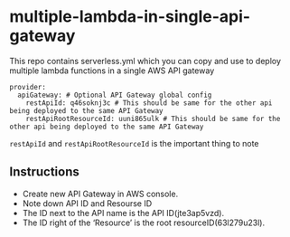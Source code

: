 # multiple-lambda-in-single-api-gateway
This repo contains serverless.yml which you can copy and use to deploy multiple lambda functions in a single AWS API gateway


```
provider:
  apiGateway: # Optional API Gateway global config
    restApiId: q46soknj3c # This should be same for the other api being deployed to the same API Gateway
    restApiRootResourceId: uuni865ulk # This should be same for the other api being deployed to the same API Gateway
```
`restApiId` and `restApiRootResourceId` is the important thing to note

## Instructions
* Create new API Gateway in AWS console.
* Note down API ID and Resourse ID
* The ID next to the API name is the API ID(jte3ap5vzd). 
* The ID right of the ‘Resource’ is the root resourceID(63l279u23l).
